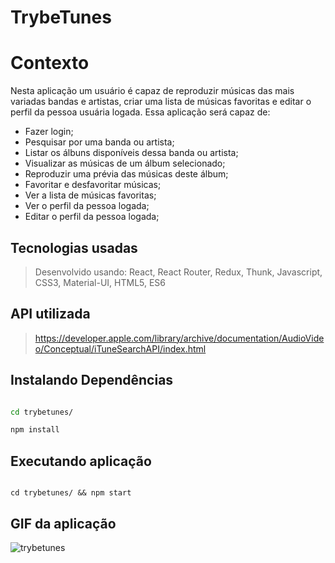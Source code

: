 # TrybeTunes

  

# Contexto


Nesta aplicação um usuário é capaz de reproduzir músicas das mais variadas bandas e artistas, criar uma lista de músicas favoritas e editar o perfil da pessoa usuária logada. Essa aplicação será capaz de:

-   Fazer login;
-   Pesquisar por uma banda ou artista;
-   Listar os álbuns disponíveis dessa banda ou artista;
-   Visualizar as músicas de um álbum selecionado;
-   Reproduzir uma prévia das músicas deste álbum;
-   Favoritar e desfavoritar músicas;
-   Ver a lista de músicas favoritas;
-   Ver o perfil da pessoa logada;
-   Editar o perfil da pessoa logada;

  

## Tecnologias usadas


> Desenvolvido usando: React, React Router, Redux, Thunk, Javascript, CSS3, Material-UI, HTML5, ES6


## API utilizada
> https://developer.apple.com/library/archive/documentation/AudioVideo/Conceptual/iTuneSearchAPI/index.html
  
 
## Instalando Dependências

  

```bash

cd trybetunes/

npm install

```

## Executando aplicação

```

cd trybetunes/ && npm start

```

## GIF da aplicação

![trybetunes](https://user-images.githubusercontent.com/79478208/144274209-416d3fcc-9290-444b-bc17-37dbafd705f3.gif)

